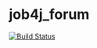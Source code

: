 # job4j_forum
[![Build Status](https://app.travis-ci.com/plifis/job4j_forum.svg?branch=main)](https://app.travis-ci.com/plifis/job4j_forum)
